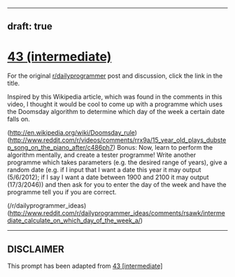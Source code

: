 ---
draft: true
----

# [43 (intermediate)](https://www.reddit.com/r/dailyprogrammer/comments/sq3q0/4242012_challenge_43_intermediate/)

For the original [r/dailyprogrammer](https://www.reddit.com/r/dailyprogrammer/) post and discussion, click the link in the title.

Inspired by this Wikipedia article, which was found in the comments in this video, I thought it would be cool to come up with a programme which uses the Doomsday algorithm to determine which day of the week a certain date falls on.

(http://en.wikipedia.org/wiki/Doomsday_rule)
(http://www.reddit.com/r/videos/comments/rrx9a/15_year_old_plays_dubstep_song_on_the_piano_after/c486ph7)
Bonus: Now, learn to perform the algorithm mentally, and create a tester programme! Write another programme which takes parameters (e.g. the desired range of years), give a random date (e.g. if I input that I want a date this year it may output (5/6/2012); if I say I want a date between 1900 and 2100 it may output (17/3/2046)) and then ask for you to enter the day of the week and have the programme tell you if you are correct.

(/r/dailyprogrammer_ideas)
(http://www.reddit.com/r/dailyprogrammer_ideas/comments/rsawk/intermediate_calculate_on_which_day_of_the_week_a/)

----
## **DISCLAIMER**
This prompt has been adapted from [43 [intermediate]](https://www.reddit.com/r/dailyprogrammer/comments/sq3q0/4242012_challenge_43_intermediate/
)
